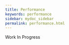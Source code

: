 ```yaml
---
title: Performance
keywords: performance
sidebar: mydoc_sidebar
permalink: performance.html
---
```


Work In Progress



